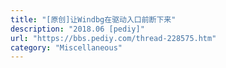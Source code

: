 ```yaml
---
title: "[原创]让Windbg在驱动入口前断下来"
description: "2018.06 [pediy]"
url: "https://bbs.pediy.com/thread-228575.htm"
category: "Miscellaneous"
---
```

